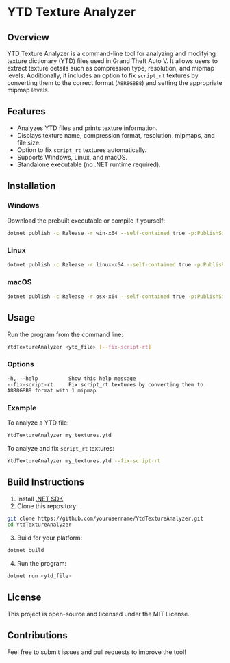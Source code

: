 # YTD Texture Analyzer

## Overview
YTD Texture Analyzer is a command-line tool for analyzing and modifying texture dictionary (YTD) files used in Grand Theft Auto V. It allows users to extract texture details such as compression type, resolution, and mipmap levels. Additionally, it includes an option to fix `script_rt` textures by converting them to the correct format (`A8R8G8B8`) and setting the appropriate mipmap levels.

## Features
- Analyzes YTD files and prints texture information.
- Displays texture name, compression format, resolution, mipmaps, and file size.
- Option to fix `script_rt` textures automatically.
- Supports Windows, Linux, and macOS.
- Standalone executable (no .NET runtime required).

## Installation

### Windows
Download the prebuilt executable or compile it yourself:
```sh
dotnet publish -c Release -r win-x64 --self-contained true -p:PublishSingleFile=true -o bin/win-x64
```

### Linux
```sh
dotnet publish -c Release -r linux-x64 --self-contained true -p:PublishSingleFile=true -o bin/linux-x64
```

### macOS
```sh
dotnet publish -c Release -r osx-x64 --self-contained true -p:PublishSingleFile=true -o bin/osx-x64
```

## Usage
Run the program from the command line:
```sh
YtdTextureAnalyzer <ytd_file> [--fix-script-rt]
```

### Options
```
-h, --help          Show this help message
--fix-script-rt     Fix script_rt textures by converting them to A8R8G8B8 format with 1 mipmap
```

### Example
To analyze a YTD file:
```sh
YtdTextureAnalyzer my_textures.ytd
```

To analyze and fix `script_rt` textures:
```sh
YtdTextureAnalyzer my_textures.ytd --fix-script-rt
```

## Build Instructions
1. Install [.NET SDK](https://dotnet.microsoft.com/download)
2. Clone this repository:
```sh
git clone https://github.com/yourusername/YtdTextureAnalyzer.git
cd YtdTextureAnalyzer
```
3. Build for your platform:
```sh
dotnet build
```
4. Run the program:
```sh
dotnet run <ytd_file>
```

## License
This project is open-source and licensed under the MIT License.

## Contributions
Feel free to submit issues and pull requests to improve the tool!

